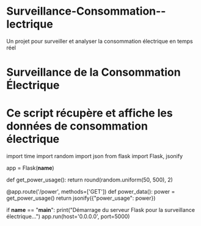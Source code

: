 # Surveillance-Consommation--lectrique
Un projet pour surveiller et analyser la consommation électrique en temps réel
# Surveillance de la Consommation Électrique
# Ce script récupère et affiche les données de consommation électrique

import time
import random
import json
from flask import Flask, jsonify

app = Flask(__name__)

def get_power_usage():
    return round(random.uniform(50, 500), 2)

@app.route('/power', methods=['GET'])
def power_data():
    power = get_power_usage()
    return jsonify({"power_usage": power})

if __name__ == "__main__":
    print("Démarrage du serveur Flask pour la surveillance électrique...")
    app.run(host='0.0.0.0', port=5000)
